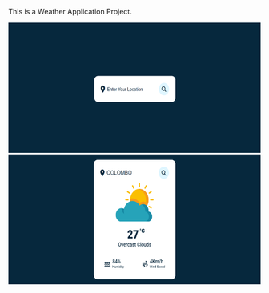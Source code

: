 This is a Weather Application Project.

<img src="./images/screenshot_19.png" width="600" height="260" />
<br />

<img src="./images/screenshot_20.png" width="600" height="260" />